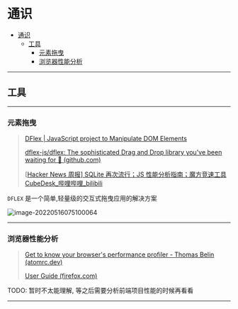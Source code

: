 # 通识

- [通识](#通识)
  - [工具](#工具)
    - [元素拖曳](#元素拖曳)
    - [浏览器性能分析](#浏览器性能分析)


---

## 工具

---

### 元素拖曳

> [DFlex | JavaScript project to Manipulate DOM Elements](https://www.dflex.dev/)
>
> [dflex-js/dflex: The sophisticated Drag and Drop library you've been waiting for 🥳 (github.com)](https://github.com/dflex-js/dflex)
>
> [[Hacker News 周报\] SQLite 再次流行；JS 性能分析指南；魔方竞速工具 CubeDesk_哔哩哔哩_bilibili](https://www.bilibili.com/video/BV1kT4y1B7Nh/?spm_id_from=333.788)

`DFLEX` 是一个简单,轻量级的交互式拖曳应用的解决方案

![image-20220516075100064](http://cdn.ayusummer233.top/img/202205160751308.png)

---

### 浏览器性能分析

> [Get to know your browser's performance profiler - Thomas Belin (atomrc.dev)](https://blog.atomrc.dev/p/js-performance-profiling/)
>
> [User Guide (firefox.com)](https://profiler.firefox.com/docs/#/)

TODO: 暂时不太能理解, 等之后需要分析前端项目性能的时候再看看

---

